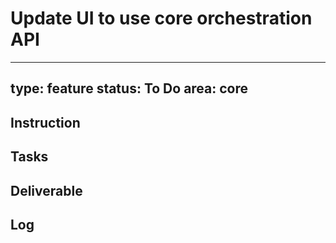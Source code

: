 # Update UI to use core orchestration API

---
type: feature
status: To Do
area: core
---


## Instruction

## Tasks

## Deliverable

## Log
